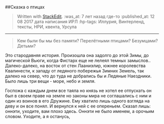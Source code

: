 ##Сказка о птицах

> Written with [StackEdit](https://stackedit.io/).
> :was_at: 7 лет назад где-то
:published_at: 12 08 2017 дата написания ИРЛ
:hp-tags: Иллурия, Винтерленд, тексты, НРИ, квента, Урсула

----------
>Кем были бы мы без памяти? Перелётными птицами? Безумцами? Детьми?

Это стародавняя история. Произошла она задолго до этой Зимы, до магической Вьюги, когда Фистарх еще не лелеял темных замыслов..
Далеко-далеко, на восток от стен Лааниэлир, южнее королевства Квалинести, к западу от ледяного побережья Зимних Земель, так далеко на север, что до туда не добрались бы и Ледяные Наездники. Было лишь три вещи - море, небо и земля.


Госпожа с каждым днем все таяла но князь не хотел ее отпускать он был в своем праве на земле но законы мира не соглашались с ним и один из воинов в его Дружине. Ему хватило лишь одного взгляда на деву и он все понял. И вернулся к ней с ее опереньем. Сказал лишь: оннэти, уходите, вам плохо здесь. Оннэти не было именем, а орочьим словом. Уходите, а я останусь,
